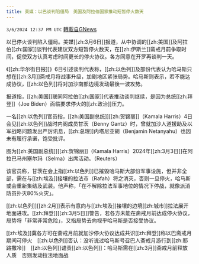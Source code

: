 ```yaml
---
title: 美媒：以巴谈判陷僵局　美国及阿拉伯国家推动短暂停火数天
---
```

`3/6/2024 12:37 PM UTC` [轉載自GNews](https://gnews.org/articles/2370626)

以巴停火谈判陷入僵局。美媒[[zh:3月6日]]报道，从中协调的[[zh:美国]]及阿拉伯[[zh:国家]]谈判代表建议双方短暂停火数天，在[[zh:伊斯兰]]斋戒月前争取时间，促使双方认真考虑时间更长的停火协议。各方同意在开罗再谈判一天。

《[[zh:华尔街日报]]》6日引述谈判代表称，[[zh:以色列]]及部份代表认为哈马斯只想在[[zh:3月]]斋戒月将战事升级，加剧地区紧张局势。哈马斯则表示，若不能达成协议，[[zh:以色列]]将对加沙南部边境发动最後一波攻势。

报道指，[[zh:美国]]联同阿拉伯[[zh:国家]]代表推动谈判继续，是因为总统[[zh:拜登]]（Joe Biden）面临要求停火的[[zh:政治]]压力。

一名[[zh:以色列]]官员指，[[zh:美国副总统]][[zh:贺锦丽]]（Kamala Harris）4日会见[[zh:以色列]]战时内阁成员甘茨（Benny Gantz）时，曾就加沙人道援助及以军战略问题发出严厉讯息，[[zh:总理]]内塔尼亚胡（Benjamin Netanyahu）也因未有履行承诺，饱受批评。

图为[[zh:美国副总统]][[zh:贺锦丽]]（Kamala Harris）2024年[[zh:3月3日]]在阿拉巴马州塞尔玛（Selma）出席活动。（Reuters）

该官员称，甘茨在会上指[[zh:以色列]]已摧毁哈马斯大部份军事设施，但并非全部，需在与[[zh:埃及]]接壤的拉法市（Rafah）将之消灭，否则一旦停火，哈马斯或会重新集结及武装。他声称，「在不解除拉法军事地位的情况下停战，就像派消防员扑灭80%火灾」。

[[zh:以色列]][[zh:2月]]表示有意向与[[zh:埃及]]接壤的边境[[zh:城市]]拉法展开地面进攻。[[zh:拜登]][[zh:3月5日]]警告，若各方未能在斋戒月前达成停火协议，局势将「非常非常危险」，又指局势去向视乎哈马斯是否接受协议。

[[zh:埃及]]冀各方可在斋戒月前就加沙停火协议达成共识[[zh:拜登]]称以巴斋戒月期间可停火　[[zh:以色列]]否认：没听说过哈马斯号召巴人斋戒月游行到[[zh:耶路撒冷]]　[[zh:以色列]]谴责[[zh:以色列]]：哈马斯需在[[zh:3月]]斋戒月前释放人质　否则发动拉法地面战
